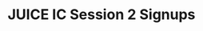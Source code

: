 ---
title: JUICE IC Session 2 Signups
redirect_to: https://docs.google.com/spreadsheets/d/1q95sF0Y1CvPDVmoFaBHHjJ_r4NQ1tUl_Z-UbYArsYfw/edit?usp=sharing
redirect_from: 
  - /JUICEIC2Signups
  - /juiceic2signups
---